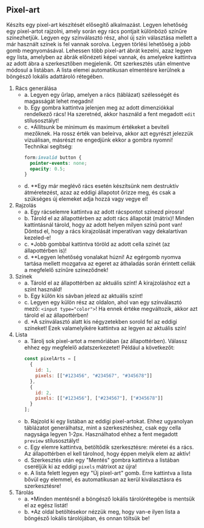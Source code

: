 ## Pixel-art

Készíts egy pixel-art készítését elősegítő alkalmazást. Legyen lehetőség egy pixel-artot rajzolni, amely során egy rács pontjait különböző színűre színezhetjük. Legyen egy színválasztó rész, ahol új szín választása mellett a már használt színek is fel vannak sorolva. Legyen törlési lehetőség a jobb gomb megnyomásával. Lehessen több pixel-art ábrát kezelni, azaz legyen egy lista, amelyben az ábrák előnézeti képei vannak, és amelyekre kattintva az adott ábra a szerkesztőben megjelenik. Ott szerkesztés után elmentve módosul a listában. A lista elemei automatikusan elmentésre kerülnek a böngésző lokális adattároló rétegében.

1. Rács generálása
   - a. Legyen egy űrlap, amelyen a rács (táblázat) szélességét és magasságát lehet megadni!
   - b. Egy gombra kattintva jelenjen meg az adott dimenziókkal rendelkező rács! Ha szeretnéd, akkor használd a fent megadott `edit` stílusosztályt!
   - c. \*Állítsunk be minimum és maximum értékeket a beviteli mezőknek. Ha rossz érték van beleírva, akkor azt egyrészt jelezzük vizuálisan, másrészt ne engedjünk ekkor a gombra nyomni! Technikai segítség:
     ```css
     form:invalid button {
       pointer-events: none;
       opacity: 0.5;
     }
     ```
   - d. \*\*Egy már meglévő rács esetén készítsünk nem destruktív átméretezést, azaz az eddigi állapotot őrizze meg, és csak a szükséges új elemeket adja hozzá vagy vegye el!
2. Rajzolás
   - a. Egy rácselemre kattintva az adott rácspontot színezd pirosra!
   - b. Tárold el az állapottérben az adott rács állapotát (mátrix)! Minden kattintásnál tárold, hogy az adott helyen milyen színű pont van! Döntsd el, hogy a rács kirajzolását imperatívan vagy dekalartívan kezeled-e!
   - c. \*Jobb gombbal kattintva töröld az adott cella színét (az állapottérben is)!
   - d. \*\*Legyen lehetőség vonalakat húzni! Az egérgomb nyomva tartása mellett mozgatva az egeret az áthaladás során érintett cellák a megfelelő színűre színeződnek!
3. Színek
   - a. Tárold el az állapottérben az aktuális színt! A kirajzoláshoz ezt a színt használd!
   - b. Egy külön kis sávban jelezd az aktuális színt!
   - c. Legyen egy külön rész az oldalon, ahol van egy színválasztó mező: `<input type="color">`! Ha ennek értéke megváltozik, akkor azt tárold el az állapottérben!
   - d. \*A színválasztó alatt kis négyzetekben sorold fel az eddigi színeket! Ezek valamelyikére kattintva az legyen az aktuális szín!
4. Lista
   - a. Tárolj sok pixel-artot a memóriában (az állapottérben). Válassz ehhez egy megfelelő adatszerkezetet! Például a következőt:
     ```js
     const pixelArts = [
       {
         id: 1,
         pixels: [["#123456", "#234567", "#345678"]]
       },
       {
         id: 2,
         pixels: [["#123456"], ["#234567"], ["#345678"]]
       }
     ];
     ```
   - b. Rajzold ki egy listában az eddigi pixel-artokat. Ehhez ugyanolyan táblázatot generálhatsz, mint a szerkesztéshez, csak egy cella nagysága legyen 1-2px. Használhatod ehhez a fent megadott `preview` stílusosztályt!
   - c. Egy elemre kattintva, betöltődik szerkesztésre: méretei és a rács. Az állapottérben el kell tárolnod, hogy éppen melyik elem az aktív!
   - d. Szerkesztés után egy "Mentés" gombra kattintva a listában cseréljük ki az eddigi `pixels` mátrixot az újra!
   - e. A lista felett legyen egy "Új pixel-art" gomb. Erre kattintva a lista bővül egy elemmel, és automatikusan az kerül kiválasztásra és szerkesztésre!
5. Tárolás
   - a. \*Minden mentésnél a böngésző lokális tárolórétegébe is mentsük el az egész listát!
   - b. \*Az oldal betöltésekor nézzük meg, hogy van-e ilyen lista a böngésző lokális tárolójában, és onnan töltsük be!
